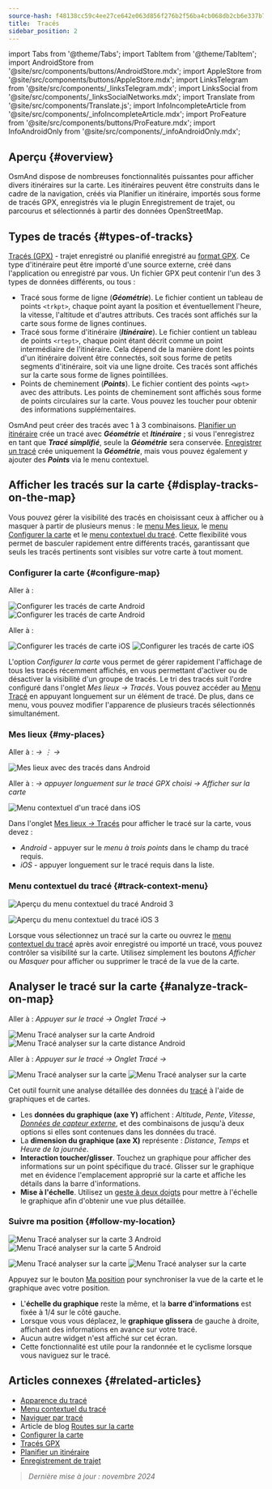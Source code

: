 ```yaml
---
source-hash: f48138cc59c4ee27ce642e063d856f276b2f56ba4cb068db2cb6e337b797c4c1
title:  Tracés
sidebar_position: 2
---
```

import Tabs from '@theme/Tabs';
import TabItem from '@theme/TabItem';
import AndroidStore from '@site/src/components/buttons/AndroidStore.mdx';
import AppleStore from '@site/src/components/buttons/AppleStore.mdx';
import LinksTelegram from '@site/src/components/_linksTelegram.mdx';
import LinksSocial from '@site/src/components/_linksSocialNetworks.mdx';
import Translate from '@site/src/components/Translate.js';
import InfoIncompleteArticle from '@site/src/components/_infoIncompleteArticle.mdx';
import ProFeature from '@site/src/components/buttons/ProFeature.mdx';
import InfoAndroidOnly from '@site/src/components/_infoAndroidOnly.mdx';



## Aperçu {#overview}

OsmAnd dispose de nombreuses fonctionnalités puissantes pour afficher divers itinéraires sur la carte. Les itinéraires peuvent être construits dans le cadre de la navigation, créés via Planifier un itinéraire, importés sous forme de tracés GPX, enregistrés via le plugin Enregistrement de trajet, ou parcourus et sélectionnés à partir des données OpenStreetMap.


## Types de tracés {#types-of-tracks}

[Tracés (GPX)](#display-tracks-on-the-map) - trajet enregistré ou planifié enregistré au [format GPX](https://en.wikipedia.org/wiki/GPS_Exchange_Format). Ce type d'itinéraire peut être importé d'une source externe, créé dans l'application ou enregistré par vous. Un fichier GPX peut contenir l'un des 3 types de données différents, ou tous :

- Tracé sous forme de ligne (***Géométrie***). Le fichier contient un tableau de points ```<trkpt>```, chaque point ayant la position et éventuellement l'heure, la vitesse, l'altitude et d'autres attributs. Ces tracés sont affichés sur la carte sous forme de lignes continues.
- Tracé sous forme d'itinéraire (***Itinéraire***). Le fichier contient un tableau de points ```<rtept>```, chaque point étant décrit comme un point intermédiaire de l'itinéraire. Cela dépend de la manière dont les points d'un itinéraire doivent être connectés, soit sous forme de petits segments d'itinéraire, soit via une ligne droite. Ces tracés sont affichés sur la carte sous forme de lignes pointillées.
- Points de cheminement (***Points***). Le fichier contient des points ```<wpt>``` avec des attributs. Les points de cheminement sont affichés sous forme de points circulaires sur la carte. Vous pouvez les toucher pour obtenir des informations supplémentaires.

OsmAnd peut créer des tracés avec 1 à 3 combinaisons. [Planifier un itinéraire](../../plan-route/create-route.md) crée un tracé avec ***Géométrie*** et ***Itinéraire*** ; si vous l'enregistrez en tant que ***Tracé simplifié***, seule la ***Géométrie*** sera conservée. [Enregistrer un tracé](../../plugins/trip-recording.md#new-track-recording) crée uniquement la ***Géométrie***, mais vous pouvez également y ajouter des ***Points*** via le menu contextuel.


## Afficher les tracés sur la carte {#display-tracks-on-the-map}

Vous pouvez gérer la visibilité des tracés en choisissant ceux à afficher ou à masquer à partir de plusieurs menus : le [menu Mes lieux](#my-places), le [menu Configurer la carte](#configure-map) et le [menu contextuel du tracé](#track-context-menu). Cette flexibilité vous permet de basculer rapidement entre différents tracés, garantissant que seuls les tracés pertinents sont visibles sur votre carte à tout moment.

### Configurer la carte {#configure-map}

<Tabs groupId="operating-systems">

<TabItem value="android" label="Android">

Aller à : *<Translate android="true" ids="shared_string_menu,configure_map,shared_string_show,show_gpx"/>*

![Configurer les tracés de carte Android](@site/static/img/map/tracks_and_routes/tracks_and_routes_display_1_andr.png)   ![Configurer les tracés de carte Android](@site/static/img/map/tracks_and_routes/tracks_and_routes_display_andr.png)  

</TabItem>

<TabItem value="ios" label="iOS">

Aller à : *<Translate ios="true" ids="shared_string_menu,configure_map,shared_string_gpx_tracks"/>*

![Configurer les tracés de carte iOS](@site/static/img/personal/tracks/follow_track_1_ios.png)  ![Configurer les tracés de carte iOS](@site/static/img/personal/tracks/configure_map_track_menu_ios.png)

</TabItem>

</Tabs>

L'option *Configurer la carte* vous permet de gérer rapidement l'affichage de tous les tracés récemment affichés, en vous permettant d'activer ou de désactiver la visibilité d'un groupe de tracés. Le tri des tracés suit l'ordre configuré dans l'onglet *Mes lieux → Tracés*. Vous pouvez accéder au [Menu Tracé](../../personal/tracks/manage-tracks.md#track-menu) en appuyant longuement sur un élément de tracé. De plus, dans ce menu, vous pouvez modifier l'apparence de plusieurs tracés sélectionnés simultanément.

### Mes lieux {#my-places}

<Tabs groupId="operating-systems">

<TabItem value="android" label="Android">

Aller à : *<Translate android="true" ids="shared_string_menu,shared_string_my_places,shared_string_gpx_files"/> → &#8942; → <Translate android="true" ids="shared_string_show_on_map"/>*

![Mes lieux avec des tracés dans Android](@site/static/img/personal/tracks/one_track_menu_andr.png)

</TabItem>

<TabItem value="ios" label="iOS">

Aller à : *<Translate ios="true" ids="shared_string_menu,shared_string_my_places,shared_string_gpx_tracks"/> → appuyer longuement sur le tracé GPX choisi → Afficher sur la carte*

![Menu contextuel d'un tracé dans iOS](@site/static/img/personal/tracks/one_track_menu_ios.png)

</TabItem>

</Tabs>

Dans l'onglet [Mes lieux *→* Tracés](../../personal/tracks/manage-tracks.md#manage-tracks) pour afficher le tracé sur la carte, vous devez :

- *Android* - appuyer sur le *menu à trois points* dans le champ du tracé requis.
- *iOS* - appuyer longuement sur le tracé requis dans la liste.


### Menu contextuel du tracé {#track-context-menu}

<Tabs groupId="operating-systems">

<TabItem value="android" label="Android">

![Aperçu du menu contextuel du tracé Android 3](@site/static/img/personal/tracks/track_context_overview_andr_3.png)

</TabItem>

<TabItem value="ios" label="iOS">

![Aperçu du menu contextuel du tracé iOS 3](@site/static/img/personal/tracks/track_context_overview_ios_3.png)

</TabItem>

</Tabs>

Lorsque vous sélectionnez un tracé sur la carte ou ouvrez le [menu contextuel du tracé](./track-context-menu.md) après avoir enregistré ou importé un tracé, vous pouvez contrôler sa visibilité sur la carte. Utilisez simplement les boutons *Afficher* ou *Masquer* pour afficher ou supprimer le tracé de la vue de la carte.


## Analyser le tracé sur la carte {#analyze-track-on-map}

<Tabs groupId="operating-systems">

<TabItem value="android" label="Android">

Aller à : *Appuyer sur le tracé → Onglet Tracé → <Translate android="true" ids="analyze_on_map"/>*  

![Menu Tracé analyser sur la carte Android](@site/static/img/personal/tracks/analyze_track_on_map_andr.png)    ![Menu Tracé analyser sur la carte distance Android](@site/static/img/personal/tracks/analyze_track_on_map_distance_andr.png)

</TabItem>

<TabItem value="ios" label="iOS">

Aller à : *Appuyer sur le tracé → Onglet Tracé → <Translate ios="true" ids="analyze_on_map"/>*  

![Menu Tracé analyser sur la carte](@site/static/img/personal/tracks/track_analyze_ios.png)  ![Menu Tracé analyser sur la carte ](@site/static/img/personal/tracks/track_analyze_on_map_ios.png)

</TabItem>

</Tabs>

Cet outil fournit une analyse détaillée des données du [tracé](../../map/tracks/track-context-menu.md#options) à l'aide de graphiques et de cartes.

- Les **données du graphique (axe Y)** affichent : *Altitude*, *Pente*, *Vitesse*, [*Données de capteur externe*](../../plugins/external-sensors.md), et des combinaisons de jusqu'à deux options si elles sont contenues dans les données du tracé.
- La **dimension du graphique (axe X)** représente : *Distance*, *Temps* et *Heure de la journée*.
- **Interaction toucher/glisser**. Touchez un graphique pour afficher des informations sur un point spécifique du tracé. Glisser sur le graphique met en évidence l'emplacement approprié sur la carte et affiche les détails dans la barre d'informations.
- **Mise à l'échelle**. Utilisez un [geste à deux doigts](../../map/interact-with-map.md#gestures) pour mettre à l'échelle le graphique afin d'obtenir une vue plus détaillée.


### Suivre ma position {#follow-my-location}

<Tabs groupId="operating-systems">

<TabItem value="android" label="Android">

![Menu Tracé analyser sur la carte 3 Android](@site/static/img/personal/tracks/track_analyze_on_map_3_android.png) ![Menu Tracé analyser sur la carte 5 Android](@site/static/img/personal/tracks/track_analyze_on_map_5_android.png)

</TabItem>

<TabItem value="ios" label="iOS">

![Menu Tracé analyser sur la carte](@site/static/img/personal/tracks/track_follow_my_location_3_ios.png)  ![Menu Tracé analyser sur la carte ](@site/static/img/personal/tracks/track_follow_my_location_4_ios.png)

</TabItem>

</Tabs>

Appuyez sur le bouton [Ma position](../../map/interact-with-map.md#my-location-and-zoom) pour synchroniser la vue de la carte et le graphique avec votre position.

- L'**échelle du graphique** reste la même, et la **barre d'informations** est fixée à 1/4 sur le côté gauche.
- Lorsque vous vous déplacez, le **graphique glissera** de gauche à droite, affichant des informations en avance sur votre tracé.
- Aucun autre widget n'est affiché sur cet écran.
- Cette fonctionnalité est utile pour la randonnée et le cyclisme lorsque vous naviguez sur le tracé.  


## Articles connexes {#related-articles}

- [Apparence du tracé](./appearance.md)
- [Menu contextuel du tracé](./track-context-menu.md)
- [Naviguer par tracé](../../navigation/setup/gpx-navigation.md)
- Article de blog [Routes sur la carte](https://docs.osmand.net/blog/routes)
- [Configurer la carte](../../map/configure-map-menu.md)  
- [Tracés GPX](../../personal/tracks/index.md)  
- [Planifier un itinéraire](../../plan-route/index.md)  
- [Enregistrement de trajet](../../plugins/trip-recording.md)

> *Dernière mise à jour : novembre 2024*